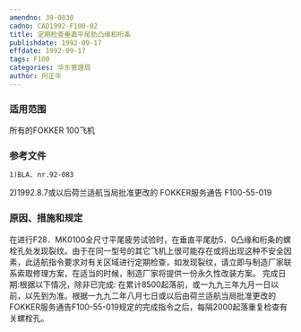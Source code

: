```yaml
---
amendno: 39-0830
cadno: CAD1992-F100-02
title: 定期检查垂直平尾肋凸缘和桁条
publishdate: 1992-09-17
effdate: 1992-09-17
tags: F100
categories: 华东管理局
author: 何正华
---
```


### 适用范围 
所有的FOKKER 100飞机

<!--more-->
### 参考文件
    1)BLA. nr.92-083 
2)1992.8.7或以后荷兰适航当局批准更改的 FOKKER服务通告 F100-55-019 

### 原因、措施和规定 
在进行F28．MK0100全尺寸平尾疲劳试验时，在垂直平尾肋5．0凸缘和桁条的螺栓孔处发现裂纹。由于在同一型号的其它飞机上很可能存在或将出现这种不安全因素，此适航指令要求对有关区域进行定期检查，如发现裂纹，请立即与制造厂家联系索取修理方案，在适当的时候，制造厂家将提供一份永久性改装方案。 
    完成日期:根据以下情况，除非已完成: 
    在累计8500起落前，或一九九三年九月一日以前，以先到为准。根据一九九二年八月七日或以后由荷兰适航当局批准更改的FOKKER服务通告F100-55-019规定的完成指令之后，每隔2000起落重复检查有关螺栓孔。
  
